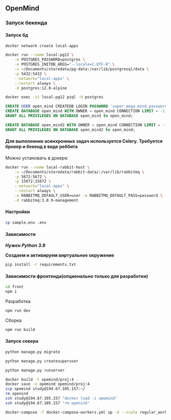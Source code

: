 ## OpenMind


### Запуск бекенда

#### Запуск бд
```bash
docker network create local-apps 
```

```bash
docker run --name local-pg12 \
    -e POSTGRES_PASSWORD=postgres \
    -e POSTGRES_INITDB_ARGS="--locale=C.UTF-8" \
    -v ~/Documents/storedata/pg-data:/var/lib/postgresql/data \
    -p 5432:5432 \
    --network="local-apps" \
    --restart always \
    -d postgres:12.0-alpine
```

```bash
docker exec -it local-pg12 psql -U postgres
```

```sql
CREATE USER open_mind CREATEDB LOGIN PASSWORD 'super_mega_mind_password';
CREATE DATABASE open_mind WITH OWNER = open_mind CONNECTION LIMIT = -1;
GRANT ALL PRIVILEGES ON DATABASE open_mind to open_mind;

CREATE DATABASE open_mind2 WITH OWNER = open_mind CONNECTION LIMIT = -1;
GRANT ALL PRIVILEGES ON DATABASE open_mind2 to open_mind;
```

#### Для выполенние асинхронных задач используется Celery. Требуется брокер и бекенд в виде реббита

Можно установать в докере:

```bash
docker run --name local-rabbit-host \
    -v ~/Documents/storedata/rabbit-data/:/var/lib/rabbitmq \
    -p 5672:5672 \
    -p 15672:15672 \
    --network="local-apps" \
    --restart always \
    -e RABBITMQ_DEFAULT_USER=user -e RABBITMQ_DEFAULT_PASS=password \
    -d rabbitmq:3.8.9-management
```

#### Настройки 

```bash
cp sample.env .env
```

#### Зависимости

***Нужен Python 3.8***

**Создаем и активируем виртуальное окружение**

```bash
pip install -r requirements.txt
```

#### Зависимости фронтенда(опционально только для разработки)

```bash
cd front
npm i
```
Разработка
```bash
npm run dev
```
Сборка
```bash
npm run build
```

#### Запуск севера

```bash
python manage.py migrate
```


```bash
python manage.py createsuperuser
```

```bash
python manage.py runserver
```

```bash
docker build -t opemind/proj:4 .
docker save -o opemind opemind/proj:4
scp opemind study@194.67.105.157:~/
rm openind
ssh study@194.67.105.157 "docker load -i opemind"
ssh study@194.67.105.157 "rm openind"
```

```bash
docker-compose -f docker-compose-workers.yml up -d --scale regular_workers=1 --timeout 50
```